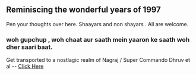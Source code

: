 ## Reminiscing the wonderful years of 1997 
 
 Pen your thoughts over here. Shaayars and non shayars . All are welcome.
 
### woh gupchup , woh chaat aur saath mein yaaron ke saath woh dher saari baat.
  

Get transported to a nostlagic realm of Nagraj / Super Commando Dhruv et al -- <a href="https://github.com/sambitmohanty1/wonder-the-years97/blob/master/bacchaCorner.html">Click Here</a>

